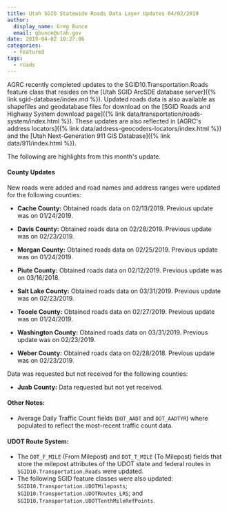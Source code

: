 ```yaml
---
title: Utah SGID Statewide Roads Data Layer Updates 04/02/2019
author:
  display_name: Greg Bunce
  email: gbunce@utah.gov
date: 2019-04-02 10:27:06
categories:
  - Featured
tags:
  - roads
---
```


AGRC recently completed updates to the SGID10.Transportation.Roads feature class that resides on the [Utah SGID ArcSDE database server]({% link sgid-database/index.md %}). Updated roads data is also available as shapefiles and geodatabase files for download on the [SGID Roads and Highway System download page]({% link data/transportation/roads-system/index.html %}). These updates are also reflected in [AGRC's address locators]({% link data/address-geocoders-locators/index.html %}) and the [Utah Next-Generation 911 GIS Database]({% link data/911/index.html %}).


The following are highlights from this month's update.

#### County Updates

New roads were added and road names and address ranges were updated for the following counties:

- **Cache County:** Obtained roads data on 02/13/2019. Previous update was on 01/24/2019.

- **Davis County:** Obtained roads data on 02/28/2019. Previous update was on 02/23/2019.

- **Morgan County:** Obtained roads data on 02/25/2019. Previous update was on 01/24/2019.

- **Piute County:** Obtained roads data on 02/12/2019. Previous update was on 03/16/2018.

- **Salt Lake County:** Obtained roads data on 03/31/2019. Previous update was on 02/23/2019.

- **Tooele County:** Obtained roads data on 02/27/2019. Previous update was on 01/24/2019.

- **Washington County:** Obtained roads data on 03/31/2019. Previous update was on 02/23/2019.

- **Weber County:** Obtained roads data on 02/28/2018. Previous update was on 02/23/2019.

Data was requested but not received for the following counties:

- **Juab County:** Data requested but not yet received.


#### Other Notes:

- Average Daily Traffic Count fields (`DOT_AADT` and `DOT_AADTYR`) where populated to reflect the most-recent traffic count data.


#### UDOT Route System:

- The `DOT_F_MILE` (From Milepost) and `DOT_T_MILE` (To Milepost) fields that store the milepost attributes of the UDOT state and federal routes in `SGID10.Transportation.Roads` were updated.
- The following SGID feature classes were also updated: `SGID10.Transportation.UDOTMileposts`; `SGID10.Transportation.UDOTRoutes_LRS`; and `SGID10.Transportation.UDOTTenthMileRefPoints`.
